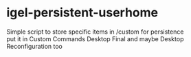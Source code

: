 # igel-persistent-userhome
Simple script to store specific items in /custom for persistence  
put it in Custom Commands Desktop Final and maybe Desktop Reconfiguration too
